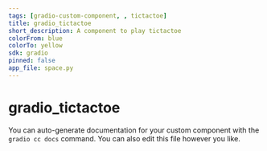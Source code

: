 ```yaml
---
tags: [gradio-custom-component, , tictactoe]
title: gradio_tictactoe
short_description: A component to play tictactoe
colorFrom: blue
colorTo: yellow
sdk: gradio
pinned: false
app_file: space.py
---
```


# gradio_tictactoe

You can auto-generate documentation for your custom component with the `gradio cc docs` command.
You can also edit this file however you like.
